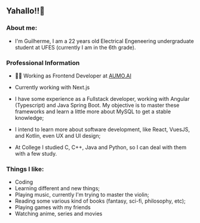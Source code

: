 ## Yahallo!!👋

### About me:

- I'm Guilherme, I am a 22 years old Electrical Engeneering undergraduate student at UFES (currently I am in the 6th grade).

### Professional Information

- 🧑‍💼 Working as Frontend Developer at [AUMO.AI](https://www.aumo.ai/)

  
- Currently working with Next.js
- I have some experience as a Fullstack developer, working with Angular (Typescript) and Java Spring Boot. My objective is to master these frameworks and learn a little more about MySQL to get a stable knowledge;
- I intend to learn more about software development, like React, VuesJS, and Kotlin, even UX and UI design;
- At College I studied C, C++, Java and Python, so I can deal with them with a few study.

### Things I like:
- Coding
- Learning different and new things;
- Playing music, currently I'm trying to master the violin;
- Reading some various kind of books (fantasy, sci-fi, philosophy, etc);
- Playing games with my friends
- Watching anime, series and movies

<!---
caldgui/caldgui is a ✨ special ✨ repository because its `README.md` (this file) appears on your GitHub profile.
You can click the Preview link to take a look at your changes.

- 🔭 I’m currently working on ...
- 🌱 I’m currently learning ...
- 👯 I’m looking to collaborate on ...
- 🤔 I’m looking for help with ...
- 💬 Ask me about ...
- 📫 How to reach me: ...
- 😄 Pronouns: ...
- ⚡ Fun fact: ...
--->
